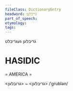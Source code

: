 ```yaml
---
fileClass: DictionaryEntry
headword: גריבלען
part_of_speech: 
etymology: 
tags: 
---
```

גריבלען
געגריבלט

HASIDIC
=======
= AMERICA = 

<גריבלען> ~ <גרובלען>
/ˈgrublən/